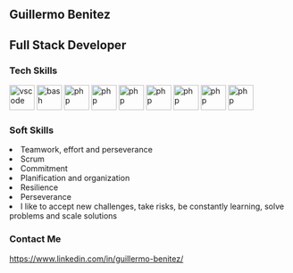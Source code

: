 
<h2> Guillermo Benitez </h2>

<h2> Full Stack Developer </h2>

<h3> Tech Skills </h3>
<p align="left">
<img src="https://camo.githubusercontent.com/4a2e8166ed5507bbc606f803b72ffe368428dfb39382c0466c8b53d308736503/68747470733a2f2f692e6962622e636f2f677959775963592f446973652d6f2d73696e2d742d74756c6f2d322e706e67" alt="vscode" width="45" height="45"/>
<img src="https://camo.githubusercontent.com/e1e296b3b860b21fbda3ef12cfeee57009c9dc88c354fbfa7b133e0bb2e6d4ca/68747470733a2f2f692e6962622e636f2f4232434a4358782f446973652d6f2d73696e2d742d74756c6f2d342e706e67" alt="bash" width="45" height="45"/>
<img src="https://camo.githubusercontent.com/fe207825389e9736145d06ad08e5de75a437948940c5eceb567f279349d43c11/68747470733a2f2f692e6962622e636f2f376b6857424b382f446973652d6f2d73696e2d742d74756c6f2d382e706e67" alt="php" width="45" height="45"/>
<img src="https://camo.githubusercontent.com/a7035d10bbfd774d12b32fa3b845bd69e807b83173ee3f96e0730bccb9dc0d20/68747470733a2f2f692e6962622e636f2f76785a637178732f446973652d6f2d73696e2d742d74756c6f2d392e706e67" alt="php" width="45" height="45"/>
<img src="https://camo.githubusercontent.com/39b138e48ba09f78c99088b991fdd9885f79aa0a5f48df2b321475820c51e41d/68747470733a2f2f692e6962622e636f2f384e4a6e5948582f446973652d6f2d73696e2d742d74756c6f2d372e706e67" alt="php" width="45" height="45"/>
<img src="https://camo.githubusercontent.com/7d34a43fd2d604121c9c9c29e517d2f797053ab31b76ea0e19129cfa579ce0a1/68747470733a2f2f692e6962622e636f2f395778647a6d662f446973652d6f2d73696e2d742d74756c6f2d362e706e67" alt="php" width="45" height="45"/>
<img src="https://camo.githubusercontent.com/36b7c8dfa033a563751fa76ae621e92b46292010f9bd01984a07ef7b210e8911/68747470733a2f2f692e6962622e636f2f4c67386d4b57472f446973652d6f2d73696e2d742d74756c6f2d31302e706e67" alt="php" width="45" height="45"/>
 <img src="https://camo.githubusercontent.com/76e4081a707f4289ab90a0bb7e2d78c58cc335a88028eb7a2cfb4910f30fec07/68747470733a2f2f692e6962622e636f2f504d673842746e2f446973652d6f2d73696e2d742d74756c6f2d332e706e67" alt="php" width="45" height="45"/>
  <img src="https://camo.githubusercontent.com/5f6c503832b9233fc296ebc262166a44feef8093800990b3f2e6a38c3401add5/68747470733a2f2f692e6962622e636f2f4e5939516e32512f446973652d6f2d73696e2d742d74756c6f2d352e706e67" alt="php" width="45" height="45"/>
 
</p>

<h3> Soft Skills </h3>
<li>
Teamwork, effort and perseverance
</li>
<li>
Scrum
 </li>
 <li>
Commitment
  </li>
 <li>
Planification and organization
  <li>
Resilience
    </li>
   <li>
Perseverance
     </li>
<li>
I like to accept new challenges, take risks, be constantly learning, solve problems and scale solutions
 </li>

   

<h3> Contact Me </h3>

https://www.linkedin.com/in/guillermo-benitez/
